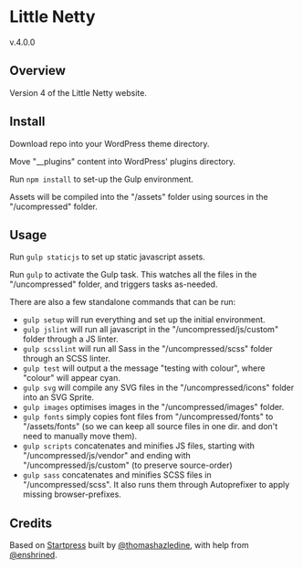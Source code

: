 # Little Netty
v.4.0.0

## Overview

Version 4 of the Little Netty website.

## Install

Download repo into your WordPress theme directory.

Move "__plugins" content into WordPress' plugins directory.

Run `npm install` to set-up the Gulp environment.

Assets will be compiled into the "/assets" folder using sources in the "/ucompressed" folder.

## Usage

Run `gulp staticjs` to set up static javascript assets.

Run `gulp` to activate the Gulp task. This watches all the files in the "/uncompressed" folder, and triggers tasks as-needed.

There are also a few standalone commands that can be run:

* `gulp setup` will run everything and set up the initial environment.
* `gulp jslint` will run all javascript in the "/uncompressed/js/custom" folder through a JS linter.
* `gulp scsslint` will run all Sass in the "/uncompressed/scss" folder through an SCSS linter.
* `gulp test` will output a the message "testing with colour", where "colour" will appear cyan.
* `gulp svg` will compile any SVG files in the "/uncompressed/icons" folder into an SVG Sprite.
* `gulp images` optimises images in the "/uncompressed/images" folder.
* `gulp fonts` simply copies font files from "/uncompressed/fonts" to "/assets/fonts" (so we can keep all source files in one dir. and don't need to manually move them). 
* `gulp scripts` concatenates and minifies JS files, starting with "/uncompressed/js/vendor" and ending with "/uncompressed/js/custom" (to preserve source-order)
* `gulp sass` concatenates and minifies SCSS files in "/uncompressed/scss". It also runs them through Autoprefixer to apply missing browser-prefixes.

## Credits

Based on [Startpress](https://github.com/tomhazledine/startpress) built by [@thomashazledine](https://twitter.com/thomashazledine), with help from [@enshrined](https://twitter.com/enshrined).